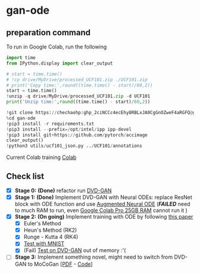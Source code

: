 # gan-ode
## preparation command
To run in Google Colab, run the following
```python
import time
from IPython.display import clear_output

# start = time.time()
# !cp drive/MyDrive/processed_UCF101.zip ./UCF101.zip
# print('Copy time:',round((time.time() - start)/60,2))
start = time.time()
!unzip -q drive/MyDrive/processed_UCF101.zip -d UCF101
print('Unzip time:',round((time.time() - start)/60,2))

!git clone https://chechaohp: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@github.com/chechaohp/gan-ode.git
%cd gan-ode
!pip3 install -r requirements.txt
!pip3 install --prefix=/opt/intel/ipp ipp-devel
!pip3 install git+https://github.com/pytorch/accimage
clear_output()
!python3 utils/ucf101_json.py ../UCF101/annotations
```

Current Colab training [Colab](https://colab.research.google.com/drive/1866LALVZWAE4PNTQdB3Vc643rA5HE5pO?authuser=2#scrollTo=rlhdraWwOsYV)

## Check list
- [x] **Stage 0:** **(Done)** refactor  run [DVD-GAN](https://github.com/Harrypotterrrr/DVD-GAN)
- [x] **Stage 1:** **(Done)** Implement DVD-GAN with Neural ODEs: replace ResNet block with ODE function and use [Augmented Neural ODE](https://arxiv.org/abs/1904.01681) (**_FAILED_** need to much RAM to run, even [Google Colab Pro 25GB RAM](https://colab.research.google.com/drive/1x_XYFomv3FWYj-LN7vO3uVaa8m6GOAIO?usp=sharing) cannot run it )
- [x] **Stage 2:** **(On going)** Implement training with ODE by following [this paper](https://arxiv.org/abs/2010.15040)
    - [x] Euler's Method
    - [x] Heun's Method (RK2)
    - [x] Runge - Kutta 4 (RK4)
    - [x] [Test with MNIST](https://colab.research.google.com/drive/1c1TG5QhptP_q2HS5Vi3IWFzt3SblU6bs?usp=sharing)
    - [x] (Fail) [Test on DVD-GAN](https://colab.research.google.com/drive/1PvgvCnU29aS9Oxcw_8YUTGT9WWFjynFy?authuser=2#scrollTo=U72_748TpNmo) out of memory :'(
- [ ] **Stage 3:** Implement something novel, might need to switch from DVD-GAN to MoCoGan [[PDF](https://arxiv.org/abs/1707.04993) - [Code](https://github.com/sergeytulyakov/mocogan)]